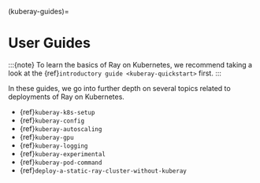 (kuberay-guides)=

# User Guides

:::{note}
To learn the basics of Ray on Kubernetes, we recommend taking a look
at the {ref}`introductory guide <kuberay-quickstart>` first.
:::

In these guides, we go into further depth on several topics related to
deployments of Ray on Kubernetes.

* {ref}`kuberay-k8s-setup`
* {ref}`kuberay-config`
* {ref}`kuberay-autoscaling`
* {ref}`kuberay-gpu`
* {ref}`kuberay-logging`
* {ref}`kuberay-experimental`
* {ref}`kuberay-pod-command`
* {ref}`deploy-a-static-ray-cluster-without-kuberay`
